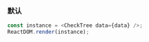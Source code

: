 ### 默认

<!--start-code-->

```js
const instance = <CheckTree data={data} />;
ReactDOM.render(instance);
```

<!--end-code-->
